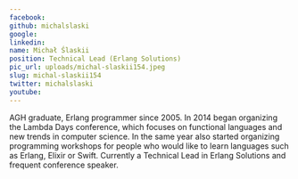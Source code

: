 ```yaml
---
facebook: 
github: michalslaski
google: 
linkedin: 
name: Michał Ślaskii
position: Technical Lead (Erlang Solutions)
pic_url: uploads/michal-slaskii154.jpeg
slug: michal-slaskii154
twitter: michalslaski
youtube: 
---
```

<p>AGH graduate, Erlang programmer since 2005. In 2014 began organizing the Lambda Days conference, which focuses on functional languages and new trends in computer science. In the same year also started organizing programming workshops for people who would like to learn languages such as Erlang, Elixir or Swift. Currently a Technical Lead in Erlang Solutions and frequent conference speaker.</p>
